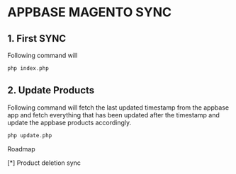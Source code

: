 # APPBASE MAGENTO SYNC

## 1. First SYNC
Following command will
```php
php index.php
```

## 2. Update Products
Following command will fetch the last updated timestamp from the appbase app and fetch everything that has been updated after the timestamp and update the appbase products accordingly.
```php
php update.php
```

Roadmap

[\*] Product deletion sync
